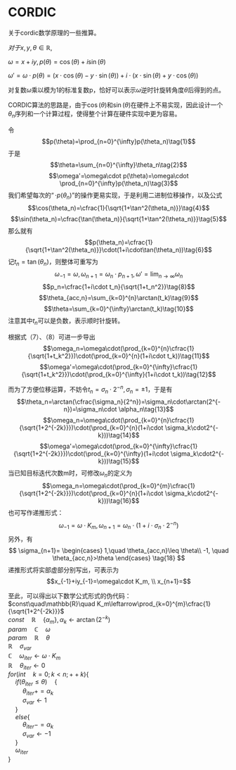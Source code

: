 # CORDIC

关于cordic数学原理的一些推算。

$对于x,y,\theta\in\mathbb{R},$

$\omega=x+iy,p(\theta)=\cos(\theta)+i\sin(\theta)$

$\omega'=\omega\cdot p(\theta)=(x\cdot \cos(\theta)-y\cdot \sin(\theta))+i\cdot (x\cdot \sin(\theta)+y\cdot \cos(\theta))$

对复数$\omega$乘以模为1的标准复数p，恰好可以表示$\omega$逆时针旋转角度$\theta$后得到的点。

CORDIC算法的思路是，由于$\cos(\theta)$和$\sin(\theta)$在硬件上不易实现，因此设计一个$\theta_n$序列和一个计算过程，使得整个计算在硬件实现中更为容易。

令
$$p(\theta)=\prod_{n=0}^{\infty}p(\theta_n)\tag{1}$$
于是
$$\theta=\sum_{n=0}^{\infty}\theta_n\tag{2}$$
$$\omega'=\omega\cdot p(\theta)=\omega\cdot \prod_{n=0}^{\infty}p(\theta_n)\tag{3}$$
我们希望每次的$“\cdot p(\theta_n)”$的操作更易实现，于是利用二进制位移操作，以及公式
$$\cos(\theta_n)=\cfrac{1}{\sqrt{1+\tan^2(\theta_n)}}\tag{4}$$
$$\sin(\theta_n)=\cfrac{\tan(\theta_n)}{\sqrt{1+\tan^2(\theta_n)}}\tag{5}$$
那么就有
$$p(\theta_n)=\cfrac{1}{\sqrt{1+\tan^2(\theta_n)}}\cdot(1+i\cdot\tan(\theta_n))\tag{6}$$
记$t_n=\tan(\theta_n)$，则整体可重写为
$$\omega_{-1}=\omega, \omega_{n+1}=\omega_n\cdot p_{n+1}, \omega'=\lim_{n\rightarrow\infty}\omega_n\tag{7}$$
$$p_n=\cfrac{1+i\cdot t_n}{\sqrt{1+t_n^2}}\tag{8}$$
$$\theta_{acc,n}=\sum_{k=0}^{n}\arctan(t_k)\tag{9}$$
$$\theta=\sum_{k=0}^{\infty}\arctan(t_k)\tag{10}$$
注意其中$t_n$可以是负数，表示顺时针旋转。

根据式（7）、（8）可进一步导出
$$\omega_n=\omega\cdot(\prod_{k=0}^{n}\cfrac{1}{\sqrt{1+t_k^2}})\cdot(\prod_{k=0}^{n}(1+i\cdot t_k))\tag{11}$$
$$\omega'=\omega\cdot(\prod_{k=0}^{\infty}\cfrac{1}{\sqrt{1+t_k^2}})\cdot(\prod_{k=0}^{\infty}(1+i\cdot t_k))\tag{12}$$

而为了方便位移运算，不妨令$t_n=\sigma_n\cdot2^{-n}, \sigma_n=\pm1$，于是有
$$\theta_n=\arctan(\cfrac{\sigma_n}{2^n})=\sigma_n\cdot\arctan(2^{-n})=\sigma_n\cdot \alpha_n\tag{13}$$
$$\omega_n=\omega\cdot(\prod_{k=0}^{n}\cfrac{1}{\sqrt{1+2^{-2k}}})\cdot(\prod_{k=0}^{n}(1+i\cdot \sigma_k\cdot2^{-k}))\tag{14}$$
$$\omega'=\omega\cdot(\prod_{k=0}^{\infty}\cfrac{1}{\sqrt{1+2^{-2k}}})\cdot(\prod_{k=0}^{\infty}(1+i\cdot \sigma_k\cdot2^{-k}))\tag{15}$$
当已知目标迭代次数m时，可修改$\omega_n$的定义为
$$\omega_n=\omega\cdot(\prod_{k=0}^{m}\cfrac{1}{\sqrt{1+2^{-2k}}})\cdot(\prod_{k=0}^{n}(1+i\cdot \sigma_k\cdot2^{-k}))\tag{16}$$
也可写作递推形式：
$$\omega_{-1}=\omega\cdot K_m, \omega_{n+1}=\omega_n\cdot(1+i\cdot\sigma_n\cdot2^{-n})\tag{17}$$
另外，有
$$
\sigma_{n+1}=
\begin{cases}
1,\quad \theta_{acc,n}\leq \theta\\
-1, \quad \theta_{acc,n}>\theta
\end{cases}
\tag{18}
$$
递推形式将实部虚部分别写出，可表示为
$$x_{-1}+iy_{-1}=\omega\cdot K_m, \\
x_{n+1}=$$

至此，可以得出以下数学公式形式的伪代码：<br>
$const\quad\mathbb{R}\quad K_m\leftarrow\prod_{k=0}^{m}\cfrac{1}{\sqrt{1+2^{-2k}}}$<br>
$const\quad\mathbb{R}\quad \{\alpha_m\}, \alpha_k\leftarrow\arctan(2^{-k})$<br>
$param\quad\mathbb{C}\quad\omega$<br>
$param\quad\mathbb{R}\quad\theta$<br>
$\mathbb{R}\quad\sigma_{var}$<br>
$\mathbb{C}\quad\omega_{iter}\leftarrow\omega\cdot K_m$<br>
$\mathbb{R}\quad\theta_{iter}\leftarrow0$<br>
$for(int\quad k=0;k\lt n;++k)\{$<br>
$\quad if(\theta_{iter}\le \theta)\quad\{$<br>
$\quad\quad \theta_{iter}+=\alpha_k$<br>
$\quad\quad \sigma_{var}\leftarrow1$<br>
$\quad\}$<br>
$\quad else\{$<br>
$\quad\quad \theta_{iter}-=\alpha_k$<br>
$\quad\quad \sigma_{var}\leftarrow-1$<br>
$\quad\}$<br>
$\quad\omega_{iter}$<br>
$\}$